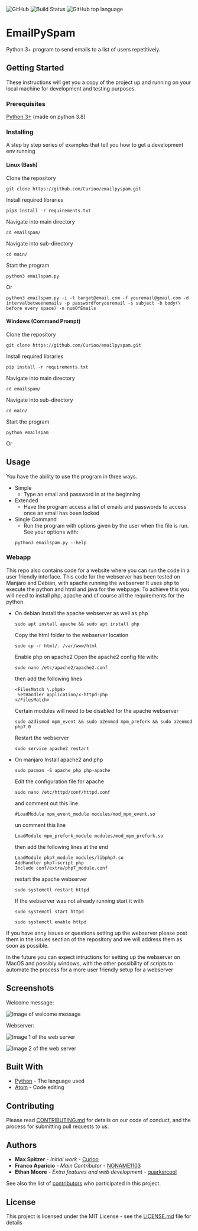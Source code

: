 ![GitHub](https://img.shields.io/github/license/curioo/emailpyspam)
![Build Status](https://img.shields.io/badge/Build-Passing-green)
![GitHub top language](https://img.shields.io/github/languages/top/curioo/emailpyspam)

# EmailPySpam

Python 3+ program to send emails to a list of users repetitively.


## Getting Started

These instructions will get you a copy of the project up and running on your local machine for development and testing purposes.

### Prerequisites

[Python 3+](https://www.python.org/downloads/) (made on python 3.8)

### Installing

A step by step series of examples that tell you how to get a development env running
#### Linux (Bash)
Clone the repository

```
git clone https://github.com/Curioo/emailpyspam.git
```

Install required libraries

```
pip3 install -r requirements.txt
```

Navigate into main directory

```
cd emailspam/
```

Navigate into sub-directory

```
cd main/
```

Start the program

```
python3 emailspam.py
```
Or
```
python3 emailspam.py -i -t target@email.com -f youremail@gmail.com -d intervalbetweenemails -p passwordforyouremail -s subject -b body(\ before every space) -n numOfEmails
```

#### Windows (Command Prompt)
Clone the repository

```
git clone https://github.com/Curioo/emailpyspam.git
```

Install required libraries

```
pip install -r requirements.txt
```

Navigate into main directory

```
cd emailspam/
```

Navigate into sub-directory

```
cd main/
```

Start the program

```
python emailspam
```
Or


## Usage

You have the ability to use the program in three ways.
* Simple
  * Type an email and password in at the beginning
* Extended
  * Have the program access a list of emails and passwords to access once an email has been locked
* Single Command
  * Run the program with options given by the user when the file is run. See your options with:
  ```
  python3 emailspam.py --help
  ```
  
  
### Webapp

This repo also contains code for a website where you can run the code in a user friendly interface. This code for the webserver has been tested on Manjaro and Debian, with apache running the webserver It uses php to execute the python and html and java for the webpage. To achieve this you will need to install php, apache and of course all the requirements for the python. 

* On debian
  Install the apache webserver as well as php
  ```
  sudo apt install apache && sudo apt install php
  ```
  Copy the html folder to the webserver location
  ```
  sudo cp -r html/. /var/www/html
  ```
  Enable php on apache2
  Open the apache2 config file with:
  ```
  sudo nano /etc/apache2/apache2.conf
  ```
  then add the following lines 
  ```
  <FilesMatch \.php$>
   SetHandler application/x-httpd-php
  </FilesMatch>
  ```
  Certain modules will need to be disabled for the apache webserver 
  ```
  sudo a2dismod mpm_event && sudo a2enmod mpm_prefork && sudo a2enmod php7.0
  ```
  Restart the webserver
  ```
  sudo service apache2 restart
  ```

* On manjaro
  Install apache2 and php 
  ```
  sudo pacman -S apache php php-apache
  ```
  Edit the configuration file for apache 
  ```
  sudo nano /etc/httpd/conf/httpd.conf
  ```
  and comment out this line
  ```
  #LoadModule mpm_event_module modules/mod_mpm_event.so
  ```
  un comment this line
  ```
  LoadModule mpm_prefork_module modules/mod_mpm_prefork.so
  ```
  then add the following lines at the end
  ```
  LoadModule php7_module modules/libphp7.so
  AddHandler php7-script php
  Include conf/extra/php7_module.conf
  ```
  restart the apache webserver
  ```
  sudo systemctl restart httpd
  ```
  If the webserver was not already running start it with
  ```
  sudo systemctl start httpd
  ```
  ```
  sudo systemctl enable httpd
  ```
  
If you have anny issues or questions setting up the webserver please post them in the issues section of the repository and we will address them as soon as possible.

In the future you can expect intructions for setting up the webserver on MacOS and possibly windows, with the other possibility of scripts to automate the process for a more user friendly setup for a webserver

## Screenshots

Welcome message:


![Image of welcome message](https://i.imgur.com/G1X8r49.png)

Webserver:

![Image 1 of the web server](https://i.imgur.com/vKq4cdG.png)

![Image 2 of the web server](https://i.imgur.com/e9VnUxn.png)



## Built With

* [Python](https://www.python.org) - The language used
* [Atom](https://Atom.io) - Code editing

## Contributing

Please read [CONTRIBUTING.md](https://github.com/Curioo/emailpyspam/blob/master/CONTRIBUTING.md) for details on our code of conduct, and the process for submitting pull requests to us.

## Authors

* **Max Spitzer** - *Initial work* - [Curioo](https://github.com/Curioo)
* **Franco Aparicio** - *Main Contributor* - [NONAME1103](https://github.com/NONAME1103)
* **Ethan Moore** - *Extra features and web development* - [quarksrcool](https://github.com/quarksrcool)

See also the list of [contributors](https://github.com/Curioo/emailpyspam/contributors) who participated in this project.

## License

This project is licensed under the MIT License - see the [LICENSE.md](https://github.com/Curioo/emailpyspam/blob/master/LICENSE) file for details
